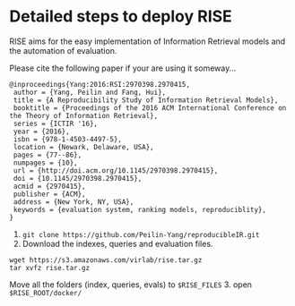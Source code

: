 # Detailed steps to deploy RISE

RISE aims for the easy implementation of Information Retrieval models and the automation of evaluation.

Please cite the following paper if your are using it someway...

```
@inproceedings{Yang:2016:RSI:2970398.2970415,
 author = {Yang, Peilin and Fang, Hui},
 title = {A Reproducibility Study of Information Retrieval Models},
 booktitle = {Proceedings of the 2016 ACM International Conference on the Theory of Information Retrieval},
 series = {ICTIR '16},
 year = {2016},
 isbn = {978-1-4503-4497-5},
 location = {Newark, Delaware, USA},
 pages = {77--86},
 numpages = {10},
 url = {http://doi.acm.org/10.1145/2970398.2970415},
 doi = {10.1145/2970398.2970415},
 acmid = {2970415},
 publisher = {ACM},
 address = {New York, NY, USA},
 keywords = {evaluation system, ranking models, reproduciblity},
} 

```

1. `git clone https://github.com/Peilin-Yang/reproducibleIR.git`
2. Download the indexes, queries and evaluation files.
```
wget https://s3.amazonaws.com/virlab/rise.tar.gz
tar xvfz rise.tar.gz
```
Move all the folders (index, queries, evals) to `$RISE_FILES`
3. open `$RISE_ROOT/docker/` 
